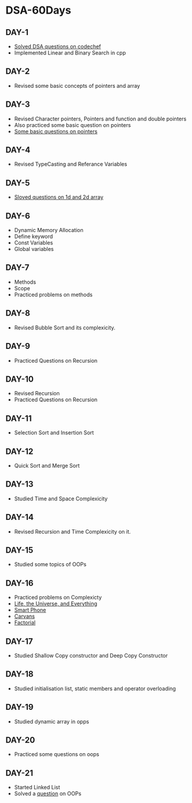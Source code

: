 # DSA-60Days
## DAY-1

* [Solved DSA questions on codechef](https://www.codechef.com/CCSTART2)
* Implemented Linear and Binary Search in cpp

## DAY-2

* Revised some basic concepts of pointers and array

## DAY-3

* Revised Character pointers, Pointers and function and double pointers
* Also practiced some basic question on pointers
* [Some basic questions on pointers](http://www.allindiaexams.in/engineering/cse/c-p-p-multiple-choice-questions-answers/cpp-pointers)

## DAY-4
* Revised TypeCasting and Referance Variables

## DAY-5
* [Sloved questions on 1d and 2d array](https://www.javatpoint.com/array-in-java)

## DAY-6
* Dynamic Memory Allocation
* Define keyword
* Const Variables
* Global variables

## DAY-7
* Methods
* Scope
* Practiced problems on methods

## DAY-8
* Revised Bubble Sort and its complexicity.

## DAY-9
* Practiced Questions on Recursion

## DAY-10
* Revised Recursion
* Practiced Questions on Recursion

## DAY-11
* Selection Sort and Insertion Sort

## DAY-12
* Quick Sort and Merge Sort

## DAY-13
* Studied Time and Space Complexicity

## DAY-14
* Revised Recursion and Time Complexicity on it.

## DAY-15
* Studied some topics of OOPs

## DAY-16
* Practiced problems on Complexicty
* [Life, the Universe, and Everything](https://www.codechef.com/LRNDSA01/problems/TEST)
* [Smart Phone](https://www.codechef.com/LRNDSA01/problems/ZCO14003)
* [Carvans](https://www.codechef.com/LRNDSA01/problems/CARVANS)
* [Factorial](https://www.codechef.com/LRNDSA01/problems/FCTRL)

## DAY-17 
* Studied Shallow Copy constructor and Deep Copy Constructor

## DAY-18
* Studied initialisation list, static members and operator overloading

## DAY-19
* Studied dynamic array in opps

## DAY-20
* Practiced some questions on oops

## DAY-21
* Started Linked List
* Solved a [question](http://sprunge.us/8KJiPl) on OOPs
